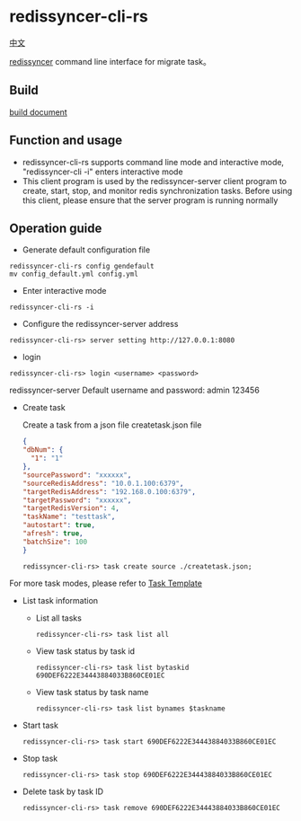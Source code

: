 # redissyncer-cli-rs

[中文](README_cn.md)

[redissyncer](https://github.com/TraceNature/redissyncer-server)
command line interface for migrate task。

## Build

[build document](https://github.com/TraceNature/redissyncer-cli-rs/blob/main/docs/build.md)

## Function and usage

* redissyncer-cli-rs supports command line mode and interactive mode, "redissyncer-cli -i" enters interactive mode
* This client program is used by the redissyncer-server client program to create, start, stop, and monitor redis
  synchronization tasks. Before using this client, please ensure that the server program is running normally

## Operation guide

* Generate default configuration file

```shell
redissyncer-cli-rs config gendefault
mv config_default.yml config.yml
```

* Enter interactive mode

```shell
redissyncer-cli-rs -i
```

* Configure the redissyncer-server address

```shell
redissyncer-cli-rs> server setting http://127.0.0.1:8080
```

* login

```shell
redissyncer-cli-rs> login <username> <password>
```

redissyncer-server Default username and password: admin 123456

* Create task

  Create a task from a json file createtask.json file

  ```json
  {
  "dbNum": {
    "1": "1"
  },
  "sourcePassword": "xxxxxx",
  "sourceRedisAddress": "10.0.1.100:6379",
  "targetRedisAddress": "192.168.0.100:6379",
  "targetPassword": "xxxxxx",
  "targetRedisVersion": 4,
  "taskName": "testtask",
  "autostart": true,
  "afresh": true,
  "batchSize": 100
  }

  ```

  ```shell
  redissyncer-cli-rs> task create source ./createtask.json;
  ```

For more task modes, please refer
to [Task Template](https://github.com/TraceNature/redissyncer-cli-rs/tree/main/docs/taskjsonexample)

* List task information
    * List all tasks

      ```shell
      redissyncer-cli-rs> task list all
      ```

    * View task status by task id

      ```shell
      redissyncer-cli-rs> task list bytaskid 690DEF6222E34443884033B860CE01EC
      ```

    * View task status by task name

      ```shell
      redissyncer-cli-rs> task list bynames $taskname
      ```


* Start task

   ```shell
   redissyncer-cli-rs> task start 690DEF6222E34443884033B860CE01EC
   ```

* Stop task

   ```shell
   redissyncer-cli-rs> task stop 690DEF6222E34443884033B860CE01EC
   ```

* Delete task by task ID

   ```shell
   redissyncer-cli-rs> task remove 690DEF6222E34443884033B860CE01EC
   ```
